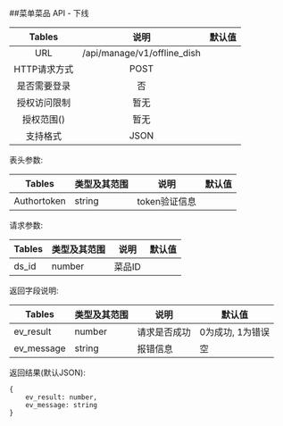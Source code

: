 ##菜单菜品 API - 下线


|  Tables  |             说明              | 默认值  |
| :------: | :-------------------------: | :--: |
|   URL    | /api/manage/v1/offline_dish |      |
| HTTP请求方式 |            POST             |      |
|  是否需要登录  |              否              |      |
|  授权访问限制  |             暂无              |      |
|  授权范围()  |             暂无              |      |
|   支持格式   |            JSON             |      |


表头参数:

| Tables      | 类型及其范围 | 说明        | 默认值  |
| ----------- | ------ | --------- | ---- |
| Authortoken | string | token验证信息 |      |

请求参数:


| Tables | 类型及其范围 | 说明   | 默认值  |
| ------ | ------ | ---- | ---- |
| ds_id  | number | 菜品ID |      |


返回字段说明:

| Tables     | 类型及其范围 | 说明     | 默认值        |
| ---------- | ------ | ------ | ---------- |
| ev_result  | number | 请求是否成功 | 0为成功, 1为错误 |
| ev_message | string | 报错信息   | 空          |


返回结果(默认JSON):
```
{
    ev_result: number,
    ev_message: string
}
```